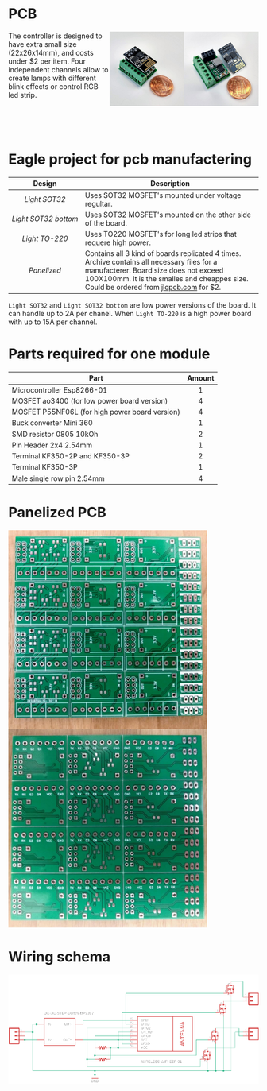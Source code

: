 # PCB

<img src="assembled_1.jpg" width=150 align="right">
<img src="assembled_2.jpg" width=150 align="right">

The controller is designed to have extra small size (22x26x14mm), and costs under $2 per item. Four independent channels allow to create lamps with different blink effects or control RGB led strip.
<div style="clear: both;"><br/><br/><br/></div>


# Eagle project for pcb manufactering

| Design | Description |
| :---: | --- |
| *Light&#160;SOT32* | Uses SOT32 MOSFET's mounted under voltage regultar. |
| *Light&#160;SOT32&#160;bottom* | Uses SOT32 MOSFET's mounted on the other side of the board. |
| *Light&#160;TO-220* | Uses TO220 MOSFET's for long led strips that requere high power. |
| *Panelized* | Contains all 3 kind of boards replicated 4 times. Archive contains all necessary files for a manufacterer. Board size does not exceed 100X100mm. It is the smalles and cheappes size. Could be ordered from [jlcpcb.com](https://jlcpcb.com/) for $2. |

`Light SOT32` and `Light SOT32 bottom` are low power versions of the board. It can handle up to 2A per chanel. When `Light TO-220` is a high power board with up to 15A per channel.

# Parts required for one module

| Part | Amount |
| --- | :---: |
| Microcontroller Esp8266-01 | 1 |
| MOSFET ao3400 (for low power board version) | 4 |
| MOSFET P55NF06L (for high power board version) | 4 |
| Buck converter Mini 360 | 1 |
| SMD resistor 0805 10kOh | 2 |
| Pin Header 2x4 2.54mm | 1 |
| Terminal KF350-2P and KF350-3P | 2 |
| Terminal KF350-3P | 1 | 
| Male single row pin 2.54mm | 4 |

# Panelized PCB

<img src="top.jpg" width=400 align="left">
<img src="bottom.jpg" width=400>

# Wiring schema

<img src="schema.png">
